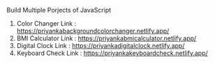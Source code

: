 Build Multiple Porjects of JavaScript

1. Color Changer Link : https://priyankabackgroundcolorchanger.netlify.app/
2. BMI Calculator Link : https://priyankabmicalculator.netlify.app/
3. Digital Clock Link : https://priyankadigitalclock.netlify.app/
5. Keyboard Check Link : https://priyankakeyboardcheck.netlify.app/
